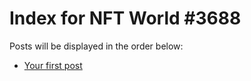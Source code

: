 # Index for NFT World #3688
Posts will be displayed in the order below:

- [Your first post](./001-first.md)

